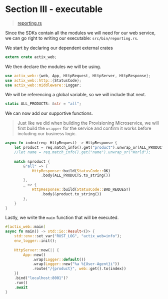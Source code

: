 # Section III - executable

> [reporting.rs](https://github.com/dsietz/daas-workshop/blob/master/rust-daas/src/bin/reporting.rs)

Since the SDKs contain all the modules we will need for our web service, we can go right to writing our executable: `src/bin/reporting.rs`.

We start by declaring our dependent external crates

```rust
extern crate actix_web;
```

We then declare the modules we will be using.

```rust
use actix_web::{web, App, HttpRequest, HttpServer, HttpResponse};
use actix_web::http::{StatusCode};
use actix_web::middleware::Logger;
```

We will be referencing a global variable, so we will include that next.

```rust
static ALL_PRODUCTS: &str = "all";
```

We can now add our supportive functions.

> Just like we did when building the Provisioning Microservice, we will first build the `wrapper` for the service and confirm it works before including our business logic.

```rust
async fn index(req: HttpRequest) -> HttpResponse {
    let product = req.match_info().get("product").unwrap_or(ALL_PRODUCTS);
    //let name = req.match_info().get("name").unwrap_or("World");
    
    match &product {
        &"all" => {
            HttpResponse::build(StatusCode::OK)
                .body(ALL_PRODUCTS.to_string())
        },
        _ => {
            HttpResponse::build(StatusCode::BAD_REQUEST)
                .body(&product.to_string())
        },
    }
}
```

Lastly, we write the `main` function that will be executed.

```rust
#[actix_web::main]
async fn main() -> std::io::Result<()> {
    std::env::set_var("RUST_LOG", "actix_web=info");
    env_logger::init();
    
    HttpServer::new(|| {
        App::new()
            .wrap(Logger::default())
            .wrap(Logger::new("%a %{User-Agent}i"))
            .route("/{product}", web::get().to(index))
    })
    .bind("localhost:8001")?
    .run()
    .await
}
```

